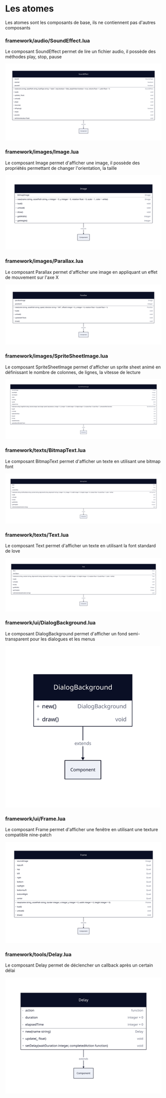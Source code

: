 # Les atomes

Les atomes sont les composants de base, ils ne contiennent pas d'autres composants

### framework/audio/SoundEffect.lua

Le composant SoundEffect permet de lire un fichier audio, il possède des méthodes play, stop, pause

<img src="./sound-effect.svg">

### framework/images/Image.lua

Le composant Image permet d'afficher une image, il possède des propriétés permettant de changer l'orientation, la taille

<img src="./image.svg">

### framework/images/Parallax.lua

Le composant Parallax permet d'afficher une image en appliquant un effet de mouvement sur l'axe X

<img src="./parallax.svg">

### framework/images/SpriteSheetImage.lua

Le composant SpriteSheetImage permet d'afficher un sprite sheet animé en définissant le nombre de colonnes, de lignes,
la vitesse de lecture

<img src="./sprite-sheet-image.svg">

### framework/texts/BitmapText.lua

Le composant BitmapText permet d'afficher un texte en utilisant une bitmap font

<img src="./bitmap-text.svg">

### framework/texts/Text.lua

Le composant Text permet d'afficher un texte en utilisant la font standard de love

<img src="./text.svg">

### framework/ui/DialogBackground.lua

Le composant DialogBackground permet d'afficher un fond semi-transparent pour les dialogues et les menus

<img src="./dialog-background.svg" width="500">

### framework/ui/Frame.lua

Le composant Frame permet d'afficher une fenêtre en utilisant une texture compatible nine-patch

<img src="./frame.svg">

### framework/tools/Delay.lua

Le composant Delay permet de déclencher un callback après un certain délai

<img src="./delay.svg">
